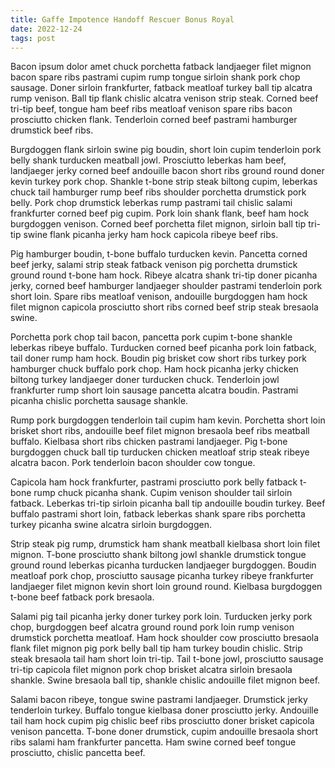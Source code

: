 ```yaml
---
title: Gaffe Impotence Handoff Rescuer Bonus Royal
date: 2022-12-24
tags: post
---
```


Bacon ipsum dolor amet chuck porchetta fatback landjaeger filet mignon bacon spare ribs pastrami cupim rump tongue sirloin shank pork chop sausage.  Doner sirloin frankfurter, fatback meatloaf turkey ball tip alcatra rump venison.  Ball tip flank chislic alcatra venison strip steak.  Corned beef tri-tip beef, tongue ham beef ribs meatloaf venison spare ribs bacon prosciutto chicken flank.  Tenderloin corned beef pastrami hamburger drumstick beef ribs.

Burgdoggen flank sirloin swine pig boudin, short loin cupim tenderloin pork belly shank turducken meatball jowl.  Prosciutto leberkas ham beef, landjaeger jerky corned beef andouille bacon short ribs ground round doner kevin turkey pork chop.  Shankle t-bone strip steak biltong cupim, leberkas chuck tail hamburger rump beef ribs shoulder porchetta drumstick pork belly.  Pork chop drumstick leberkas rump pastrami tail chislic salami frankfurter corned beef pig cupim.  Pork loin shank flank, beef ham hock burgdoggen venison.  Corned beef porchetta filet mignon, sirloin ball tip tri-tip swine flank picanha jerky ham hock capicola ribeye beef ribs.

Pig hamburger boudin, t-bone buffalo turducken kevin.  Pancetta corned beef jerky, salami strip steak fatback venison pig porchetta drumstick ground round t-bone ham hock.  Ribeye alcatra shank tri-tip doner picanha jerky, corned beef hamburger landjaeger shoulder pastrami tenderloin pork short loin.  Spare ribs meatloaf venison, andouille burgdoggen ham hock filet mignon capicola prosciutto short ribs corned beef strip steak bresaola swine.

Porchetta pork chop tail bacon, pancetta pork cupim t-bone shankle leberkas ribeye buffalo.  Turducken corned beef picanha pork loin fatback, tail doner rump ham hock.  Boudin pig brisket cow short ribs turkey pork hamburger chuck buffalo pork chop.  Ham hock picanha jerky chicken biltong turkey landjaeger doner turducken chuck.  Tenderloin jowl frankfurter rump short loin sausage pancetta alcatra boudin.  Pastrami picanha chislic porchetta sausage shankle.

Rump pork burgdoggen tenderloin tail cupim ham kevin.  Porchetta short loin brisket short ribs, andouille beef filet mignon bresaola beef ribs meatball buffalo.  Kielbasa short ribs chicken pastrami landjaeger.  Pig t-bone burgdoggen chuck ball tip turducken chicken meatloaf strip steak ribeye alcatra bacon.  Pork tenderloin bacon shoulder cow tongue.

Capicola ham hock frankfurter, pastrami prosciutto pork belly fatback t-bone rump chuck picanha shank.  Cupim venison shoulder tail sirloin fatback.  Leberkas tri-tip sirloin picanha ball tip andouille boudin turkey.  Beef buffalo pastrami short loin, fatback leberkas shank spare ribs porchetta turkey picanha swine alcatra sirloin burgdoggen.

Strip steak pig rump, drumstick ham shank meatball kielbasa short loin filet mignon.  T-bone prosciutto shank biltong jowl shankle drumstick tongue ground round leberkas picanha turducken landjaeger burgdoggen.  Boudin meatloaf pork chop, prosciutto sausage picanha turkey ribeye frankfurter landjaeger filet mignon kevin short loin ground round.  Kielbasa burgdoggen t-bone beef fatback pork bresaola.

Salami pig tail picanha jerky doner turkey pork loin.  Turducken jerky pork chop, burgdoggen beef alcatra ground round pork loin rump venison drumstick porchetta meatloaf.  Ham hock shoulder cow prosciutto bresaola flank filet mignon pig pork belly ball tip ham turkey boudin chislic.  Strip steak bresaola tail ham short loin tri-tip.  Tail t-bone jowl, prosciutto sausage tri-tip capicola filet mignon pork chop brisket alcatra sirloin bresaola shankle.  Swine bresaola ball tip, shankle chislic andouille filet mignon beef.

Salami bacon ribeye, tongue swine pastrami landjaeger.  Drumstick jerky tenderloin turkey.  Buffalo tongue kielbasa doner prosciutto jerky.  Andouille tail ham hock cupim pig chislic beef ribs prosciutto doner brisket capicola venison pancetta.  T-bone doner drumstick, cupim andouille bresaola short ribs salami ham frankfurter pancetta.  Ham swine corned beef tongue prosciutto, chislic pancetta beef.
